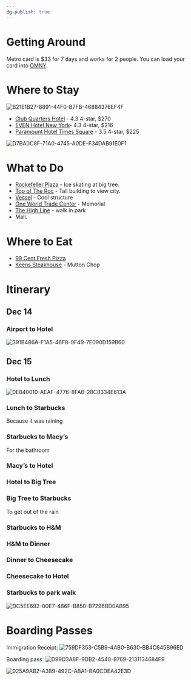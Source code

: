 ```yaml
---
dg-publish: true
---
```


# Getting Around

Metro card is $33 for 7 days and works for 2 people. You can load your card into [OMNY](https://omny.info). 

# Where to Stay

 ![B21E1B27-8891-44F0-B7FB-46884376EF4F](https://i.imgur.com/OYIffVV.jpg)

* [Club Quarters Hotel](https://maps.app.goo.gl/gUJpq5Rx7jg42u7L8?g_st=ic) - 4.3 4-star, $270
* [EVEN Hotel New York](https://maps.app.goo.gl/AbYkizdC2eCQD7X5A?g_st=ic)- 4.3 4-star, $216
* [Paramount Hotel Times Square](https://maps.app.goo.gl/habUMMN6X1NuJ7AH7?g_st=ic) - 3.5 4-star, $225

 ![D7BA0C8F-71A0-4745-A0DE-F34DAB91E0F1](https://i.imgur.com/Tny9kMV.png)

# What to Do

* [Rockefeller Plaza](https://maps.app.goo.gl/eyVJiSH35T4RYrz69?g_st=ic) - Ice skating at big tree. 
* [Top of The Roc](https://maps.app.goo.gl/enPS481qMrfHa9tf9?g_st=ic) - Tall building to view city.
* [Vessel](https://maps.app.goo.gl/NVLJMZ61wSN5K9THA?g_st=ic) - Cool structure
* [One World Trade Center](https://maps.app.goo.gl/aNTchotPmoPHcZvz5?g_st=ic) - Memorial
* [The High Line](https://maps.app.goo.gl/UZbxJPdnupcJBrms7?g_st=ic) - walk in park
* Mall.

# Where to Eat

* [99 Cent Fresh Pizza](https://maps.app.goo.gl/kwKm5JXNnig8hzDu8?g_st=ic)
* [Keens Steakhouse](https://maps.app.goo.gl/hNDhpxeBiLrcR1rKA?g_st=ic) - Mutton Chop

# Itinerary

## Dec 14

### Airport to Hotel

 ![391B486A-F1A5-46F8-9F49-7E090D159B60](https://i.imgur.com/rJWqMWV.jpg)

## Dec 15

### Hotel to Lunch

 ![0E840010-AEAF-4776-8FAB-28C8334E613A](https://i.imgur.com/qD3dcnf.jpg)

### Lunch to Starbucks

Because it was raining

### Starbucks to Macy’s

For the bathroom

### Macy’s to Hotel

### Hotel to Big Tree

### Big Tree to Starbucks 

To get out of the rain

### Starbucks to H&M

### H&M to Dinner

### Dinner to Cheesecake

### Cheesecake to Hotel

### Starbucks to park walk

 ![DC5EE692-00E7-486F-B850-B7296BD0AB95](https://i.imgur.com/ygNAU6T.png)

# Boarding Passes

Immigration Receipt:
 ![759DF353-C5B9-4AB0-B630-BB4C645B96ED](https://i.imgur.com/pDiKBYf.jpg)

Boarding pass:
 ![D99D3A8F-9DB2-4540-8769-2131134684F9](https://i.imgur.com/KVw9Ncf.jpg)

 ![025A9AB2-A389-492C-ABA1-BA0CDEA42E3D](https://i.imgur.com/wdwTXOx.jpg)

